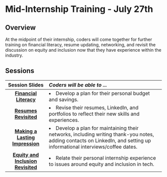 # Mid-Internship Training - July 27th

## Overview
At the midpoint of their internship, coders will come together for further training on financial literacy, resume updating, networking, and revisit the discussion on equity and inclusion now that they have experience within the industry. 

## Sessions 
|Session Slides|*Coders will be able to ...*|
|:-------:|:-------|
|[**Financial Literacy**]()|<li> Develop a plan for their personal budget and savings.   </li>|
|[**Resumes Revisited**]() |<li> Revise their resumes, LinkedIn, and portfolios to reflect their new skills and experiences. </li>|
|[**Making a Lasting Impression**]() |<li> Develop a plan for maintaining their networks, including writing thank-you notes, adding contacts on LinkedIn, and setting up informational interviews/coffee dates.</li>|
|[**Equity and Inclusion Revisited**]() | <li>Relate their personal internship experience to issues around equity and inclusion in tech.</li>|
